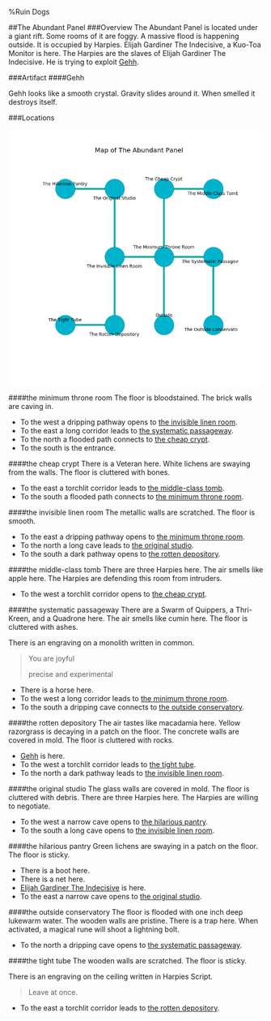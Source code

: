 %Ruin Dogs

##The Abundant Panel
###Overview
The Abundant Panel is located under a giant rift. Some rooms of it are foggy. A massive flood is happening outside. It is occupied by Harpies. <a name="Elijah-Gardiner-The-Indecisive"></a>Elijah Gardiner The Indecisive, a Kuo-Toa Monitor is here. The Harpies are the slaves of Elijah Gardiner The Indecisive. He  is trying to exploit [Gehh](#Gehh). 



###Artifact
####<a name="Gehh"></a>Gehh


Gehh looks like a smooth crystal. Gravity slides around it. When smelled it destroys itself. 





###Locations


![](../v2/images/The-Abundant-Panel.png)

####<a name="the-minimum-throne-room"></a>the minimum throne room
The floor is bloodstained. The brick walls are caving in. 



* To the west a dripping pathway opens to [the invisible linen room](#the-invisible-linen-room).
* To the east a long corridor leads to [the systematic passageway](#the-systematic-passageway).
* To the north a flooded path connects to [the cheap crypt](#the-cheap-crypt).
* To the south is the entrance.


####<a name="the-cheap-crypt"></a>the cheap crypt
There is a Veteran here. White lichens are swaying from the walls. The floor is cluttered with bones. 



* To the east a torchlit corridor leads to [the middle-class tomb](#the-middle-class-tomb).
* To the south a flooded path connects to [the minimum throne room](#the-minimum-throne-room).


####<a name="the-invisible-linen-room"></a>the invisible linen room
The metallic walls are scratched. The floor is smooth. 



* To the east a dripping pathway opens to [the minimum throne room](#the-minimum-throne-room).
* To the north a long cave leads to [the original studio](#the-original-studio).
* To the south a dark pathway opens to [the rotten depository](#the-rotten-depository).


####<a name="the-middle-class-tomb"></a>the middle-class tomb
There are three Harpies here. The air smells like apple here. The Harpies are defending this room from intruders. 



* To the west a torchlit corridor opens to [the cheap crypt](#the-cheap-crypt).


####<a name="the-systematic-passageway"></a>the systematic passageway
There are a Swarm of Quippers, a Thri-Kreen, and a Quadrone here. The air smells like cumin here. The floor is cluttered with ashes. 

There is an engraving on a monolith written in common. 

> You are joyful
>
> precise and experimental
>


* There is a horse here.
* To the west a long corridor leads to [the minimum throne room](#the-minimum-throne-room).
* To the south a dripping cave connects to [the outside conservatory](#the-outside-conservatory).


####<a name="the-rotten-depository"></a>the rotten depository
The air tastes like macadamia here. Yellow razorgrass is decaying in a patch on the floor. The concrete walls are covered in mold. The floor is cluttered with rocks. 



* [Gehh](#Gehh) is here.
* To the west a torchlit corridor leads to [the tight tube](#the-tight-tube).
* To the north a dark pathway leads to [the invisible linen room](#the-invisible-linen-room).


####<a name="the-original-studio"></a>the original studio
The glass walls are covered in mold. The floor is cluttered with debris. There are three Harpies here. The Harpies are willing to negotiate. 



* To the west a narrow cave opens to [the hilarious pantry](#the-hilarious-pantry).
* To the south a long cave opens to [the invisible linen room](#the-invisible-linen-room).


####<a name="the-hilarious-pantry"></a>the hilarious pantry
Green lichens are swaying in a patch on the floor. The floor is sticky. 



* There is a boot here.
* There is a net here.
* [Elijah Gardiner The Indecisive](#Elijah-Gardiner-The-Indecisive) is here.
* To the east a narrow cave opens to [the original studio](#the-original-studio).


####<a name="the-outside-conservatory"></a>the outside conservatory
The floor is flooded with one inch deep lukewarm water. The wooden walls are pristine. There is a trap here. When activated, a magical rune will shoot a lightning bolt. 



* To the north a dripping cave opens to [the systematic passageway](#the-systematic-passageway).


####<a name="the-tight-tube"></a>the tight tube
The wooden walls are scratched. The floor is sticky. 

There is an engraving on the ceiling written in Harpies Script. 

> Leave at once.
>


* To the east a torchlit corridor leads to [the rotten depository](#the-rotten-depository).


